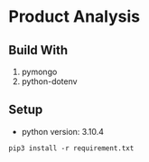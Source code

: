 # Product Analysis
## Build With
1. pymongo
2. python-dotenv

## Setup
- python version: 3.10.4
```
pip3 install -r requirement.txt
```
